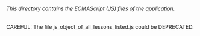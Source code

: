 ###### This directory contains the ECMAScript (JS) files of the application.
CAREFUL: The file js_object_of_all_lessons_listed.js could be DEPRECATED.
